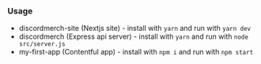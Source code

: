 ### Usage

- discordmerch-site (Nextjs site)  - install with `yarn` and run with `yarn dev`
- discordmerch (Express api server) - install with `yarn` and run with `node src/server.js`
- my-first-app (Contentful app) - install with `npm i` and run with `npm start`
